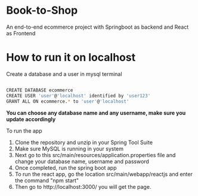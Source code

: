 # Book-to-Shop
An end-to-end ecommerce project with Springboot as backend and React as Frontend


# How to run it on localhost


Create a database and a user in mysql terminal

```bash

CREATE DATABASE ecommerce
CREATE USER 'user'@'localhost' identified by 'user123'
GRANT ALL ON ecommerce.* to 'user'@'localhost'

```

**You can choose any database name and any username, make sure you update accordingly**

To run the app

 1. Clone the repository and unzip in your Spring Tool Suite
 2. Make sure MySQL is running in your system
 3. Next go to this src/main/resources/application.properties file and change your database name, username and password
 4. Once completed, run the spring boot app
 5. To run the react app, go the location src/main/webapp/reactjs and enter the command "npm start"
 6. Then go to http://localhost:3000/ you will get the page.
 
